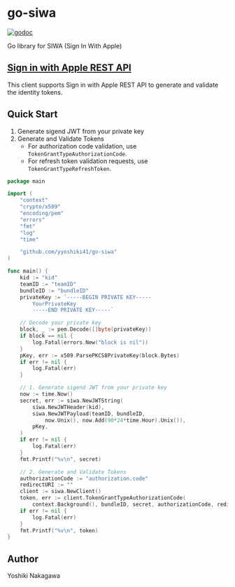 # go-siwa

[![godoc](https://godoc.org/github.com/yyoshiki41/go-siwa?status.svg)](https://pkg.go.dev/github.com/yyoshiki41/go-siwa?tab=doc)

Go library for SIWA (Sign In With Apple)

## [Sign in with Apple REST API](https://developer.apple.com/documentation/sign_in_with_apple/sign_in_with_apple_rest_api)

This client supports Sign in with Apple REST API to generate and validate the identity tokens.

## Quick Start

1. Generate sigend JWT from your private key
2. Generate and Validate Tokens
   - For authorization code validation, use `TokenGrantTypeAuthorizationCode`.
   - For refresh token validation requests, use `TokenGrantTypeRefreshToken`.

```go
package main

import (
	"context"
	"crypto/x509"
	"encoding/pem"
	"errors"
	"fmt"
	"log"
	"time"

	"github.com/yyoshiki41/go-siwa"
)

func main() {
	kid := "kid"
	teamID := "teamID"
	bundleID := "bundleID"
	privateKey := `-----BEGIN PRIVATE KEY-----
		YourPrivateKey
		-----END PRIVATE KEY-----`

	// Decode your private key
	block, _ := pem.Decode([]byte(privateKey))
	if block == nil {
		log.Fatal(errors.New("block is nil"))
	}
	pKey, err := x509.ParsePKCS8PrivateKey(block.Bytes)
	if err != nil {
		log.Fatal(err)
	}

	// 1. Generate sigend JWT from your private key
	now := time.Now()
	secret, err := siwa.NewJWTString(
		siwa.NewJWTHeader(kid),
		siwa.NewJWTPayload(teamID, bundleID,
			now.Unix(), now.Add(90*24*time.Hour).Unix()),
		pKey,
	)
	if err != nil {
		log.Fatal(err)
	}
	fmt.Printf("%v\n", secret)

	// 2. Generate and Validate Tokens
	authorizationCode := "authorization.code"
	redirectURI := ""
	client := siwa.NewClient()
	token, err := client.TokenGrantTypeAuthorizationCode(
		context.Background(), bundleID, secret, authorizationCode, redirectURI)
	if err != nil {
		log.Fatal(err)
	}
	fmt.Printf("%v\n", token)
}
```

## Author

Yoshiki Nakagawa
